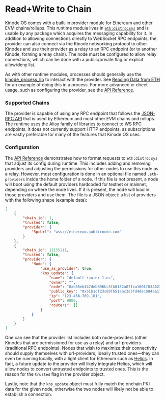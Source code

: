 # Read+Write to Chain

Kinode OS comes with a built-in provider module for Ethereum and other EVM chains/rollups.
This runtime module lives in [`eth:distro:sys`](https://github.com/kinode-dao/kinode/tree/main/kinode/src/eth) and is usable by any package which acquires the messaging capability for it.
In addition to allowing connections directly to WebSocket RPC endpoints, the provider can also connect via the Kinode networking protocol to other Kinodes and use their provider as a relay to an RPC endpoint (or to another Kinode, forming a relay chain).
The node must be configured to allow relay connections, which can be done with a public/private flag or explicit allow/deny list.

As with other runtime modules, processes should generally use the [kinode_process_lib](https://github.com/kinode-dao/process_lib) to interact with the provider.
See [Reading Data from ETH](./cookbook/reading_data_from_eth.md) for an example of doing this in a process.
For more advanced or direct usage, such as configuring the provider, see the [API Reference](./apis/eth_provider.md).

### Supported Chains

The provider is capable of using any RPC endpoint that follows the [JSON-RPC API](https://ethereum.org/developers/docs/apis/json-rpc) that is used by Ethereum and most other EVM chains and rollups.
The runtime uses the [Alloy](https://github.com/alloy-rs) family of libraries to connect to WS RPC endpoints.
It does not currently support HTTP endpoints, as subscriptions are vastly preferable for many of the features that Kinode OS uses.

### Configuration

The [API Reference](./apis/eth_provider.md) demonstrates how to format requests to `eth:distro:sys` that adjust its config during runtime.
This includes adding and removing providers and adjusting the permissions for other nodes to use this node as a relay.
However, most configuration is done in an optional file named `.eth-providers` inside the home folder of a node.
If this file is not present, a node will boot using the default providers hardcoded for testnet or mainnet, depending on where the node lives.
If it is present, the node will load in those providers and use them.
The file is a JSON object: a list of providers with the following shape (example data):

```json
[
    {
        "chain_id": 1,
        "trusted": false,
        "provider": {
            "RpcUrl": "wss://ethereum.publicnode.com"
        }
    },
    {
        "chain_id": 11155111,
        "trusted": false,
        "provider": {
            "Node": {
                "use_as_provider": true,
                "kns_update": {
                    "name": "default-router-1.os",
                    "owner": "",
                    "node": "0xb35eb347deb896bc3fb6132a07fca1601f83462385ed11e835c24c33ba4ef73d",
                    "public_key": "0xb1b1cf23c89f651aac3e5fd4decb04aa177ab0ec8ce5f1d3877b90bb6f5779db",
                    "ip": "123.456.789.101",
                    "port": 9000,
                    "routers": []
                }
            }
        }
    }
]
```

One can see that the provider list includes both node-providers (other Kinodes that are permissioned for use as a relay) and url-providers (traditional RPC endpoints).
Nodes that wish to maximize their connectivity should supply themselves with url-providers, ideally trusted ones—they can even be running locally, with a light client for Ethereum such as [Helios](https://github.com/a16z/helios).
In fact, a future update to the provider will likely integrate Helios, which will allow nodes to convert untrusted endpoints to trusted ones. This is the reason for the `trusted` flag in the provider object.

Lastly, note that the `kns_update` object must fully match the onchain PKI data for the given node, otherwise the two nodes will likely not be able to establish a connection.

